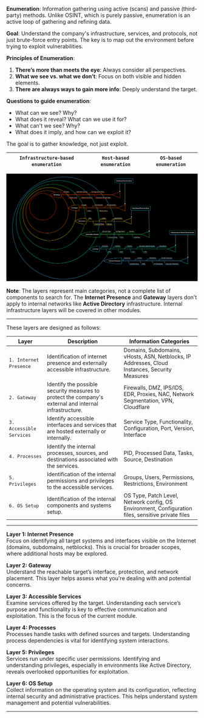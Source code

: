 **Enumeration**: Information gathering using active (scans) and passive (third-party) methods. Unlike OSINT, which is purely passive, enumeration is an active loop of gathering and refining data.

**Goal**: Understand the company's infrastructure, services, and protocols, not just brute-force entry points. The key is to map out the environment before trying to exploit vulnerabilities.

**Principles of Enumeration**:

1.  **There’s more than meets the eye**: Always consider all perspectives.
2.  **What we see vs. what we don’t**: Focus on both visible and hidden elements.
3.  **There are always ways to gain more info**: Deeply understand the target.

**Questions to guide enumeration**:

- What can we see? Why?
- What does it reveal? What can we use it for?
- What can't we see? Why?
- What does it imply, and how can we exploit it?

The goal is to gather knowledge, not just exploit.

| `Infrastructure-based enumeration` | `Host-based enumeration` | `OS-based enumeration` |
| --- | --- | --- |

![image](../_resources/enum-method3.png)

**Note**: The layers represent main categories, not a complete list of components to search for. The **Internet Presence** and **Gateway** layers don't apply to internal networks like **Active Directory** infrastructure. Internal infrastructure layers will be covered in other modules.

* * *

These layers are designed as follows:

| **Layer** | **Description** | **Information Categories** |
| --- | --- | --- |
| `1. Internet Presence` | Identification of internet presence and externally accessible infrastructure. | Domains, Subdomains, vHosts, ASN, Netblocks, IP Addresses, Cloud Instances, Security Measures |
| `2. Gateway` | Identify the possible security measures to protect the company's external and internal infrastructure. | Firewalls, DMZ, IPS/IDS, EDR, Proxies, NAC, Network Segmentation, VPN, Cloudflare |
| `3. Accessible Services` | Identify accessible interfaces and services that are hosted externally or internally. | Service Type, Functionality, Configuration, Port, Version, Interface |
| `4. Processes` | Identify the internal processes, sources, and destinations associated with the services. | PID, Processed Data, Tasks, Source, Destination |
| `5. Privileges` | Identification of the internal permissions and privileges to the accessible services. | Groups, Users, Permissions, Restrictions, Environment |
| `6. OS Setup` | Identification of the internal components and systems setup. | OS Type, Patch Level, Network config, OS Environment, Configuration files, sensitive private files |

* * *

**Layer 1: Internet Presence**  
Focus on identifying all target systems and interfaces visible on the Internet (domains, subdomains, netblocks). This is crucial for broader scopes, where additional hosts may be explored.

**Layer 2: Gateway**  
Understand the reachable target’s interface, protection, and network placement. This layer helps assess what you're dealing with and potential concerns.

**Layer 3: Accessible Services**  
Examine services offered by the target. Understanding each service’s purpose and functionality is key to effective communication and exploitation. This is the focus of the current module.

**Layer 4: Processes**  
Processes handle tasks with defined sources and targets. Understanding process dependencies is vital for identifying system interactions.

**Layer 5: Privileges**  
Services run under specific user permissions. Identifying and understanding privileges, especially in environments like Active Directory, reveals overlooked opportunities for exploitation.

**Layer 6: OS Setup**  
Collect information on the operating system and its configuration, reflecting internal security and administrative practices. This helps understand system management and potential vulnerabilities.

* * *

&nbsp;
